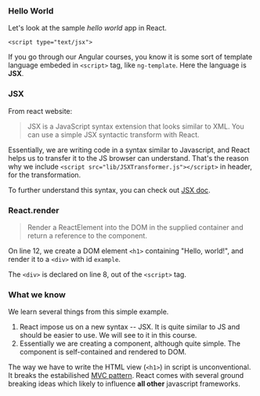 ### Hello World

Let's look at the sample _hello world_ app in React.

 `<script type="text/jsx">`

If you go through our Angular courses, you know it is some sort of template language embeded in `<script>` tag, like `ng-template`. 
Here the language is **JSX**.

### JSX

From react website: 

> JSX is a JavaScript syntax extension that looks similar to XML. You can use a simple JSX syntactic transform with React.

Essentially, we are writing code in a syntax similar to Javascript, and React helps us to transfer it to the JS browser can understand. 
That's the reason why we include `<script src="lib/JSXTransformer.js"></script>` in header, for the transformation.

To further understand this syntax, you can check out <a href="https://facebook.github.io/react/docs/jsx-in-depth.html" target="_blank">JSX doc</a>.

### React.render

> Render a ReactElement into the DOM in the supplied container and return a reference to the component.

On line 12, we create a DOM element `<h1>` containing "Hello, world!", and render it to a `<div>` with id `example`.

The `<div>` is declared on line 8, out of the `<script>` tag.


### What we know

We learn several things from this simple example. 

1. React impose us on a new syntax -- JSX. It is quite similar to JS and should be easier to use. We will see to it in this course.
2. Essentially we are creating a component, although quite simple. The component is self-contained and rendered to DOM. 

The way we have to write the HTML view (`<h1>`) in script is unconventional. It breaks the estabilished 
<a href="http://en.wikipedia.org/wiki/Model%E2%80%93view%E2%80%93controller" target="_blank">MVC pattern</a>. React comes with several 
ground breaking ideas which likely to influence **all other** javascript frameworks.




